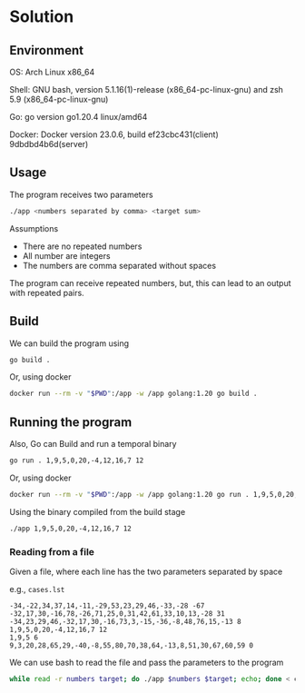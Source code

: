 # Solution

## Environment

OS: Arch Linux x86_64

Shell: GNU bash, version 5.1.16(1)-release (x86_64-pc-linux-gnu) and zsh 5.9 (x86_64-pc-linux-gnu)

Go: go version go1.20.4 linux/amd64

Docker: Docker version 23.0.6, build ef23cbc431(client) 9dbdbd4b6d(server)

## Usage

The program receives two parameters

```bash
./app <numbers separated by comma> <target sum>
```

Assumptions

- There are no repeated numbers
- All number are integers
- The numbers are comma separated without spaces

The program can receive repeated numbers, but, this can lead to an output with repeated pairs.

## Build

We can build the program using

```bash
go build .
```

Or, using docker

```bash
docker run --rm -v "$PWD":/app -w /app golang:1.20 go build .
```

## Running the program

Also, Go can Build and run a temporal binary

```bash
go run . 1,9,5,0,20,-4,12,16,7 12
```

Or, using docker

```bash
docker run --rm -v "$PWD":/app -w /app golang:1.20 go run . 1,9,5,0,20,-4,12,16,7 12
```

Using the binary compiled from the build stage

```bash
./app 1,9,5,0,20,-4,12,16,7 12
```

### Reading from a file

Given a file, where each line has the two parameters separated by space

e.g., `cases.lst`

```text
-34,-22,34,37,14,-11,-29,53,23,29,46,-33,-28 -67
-32,17,30,-16,78,-26,71,25,0,31,42,61,33,10,13,-28 31
-34,23,29,46,-32,17,30,-16,73,3,-15,-36,-8,48,76,15,-13 8
1,9,5,0,20,-4,12,16,7 12
1,9,5 6
9,3,20,28,65,29,-40,-8,55,80,70,38,64,-13,8,51,30,67,60,59 0

```

We can use bash to read the file and pass the parameters to the program

```bash
while read -r numbers target; do ./app $numbers $target; echo; done < cases.lst
```
